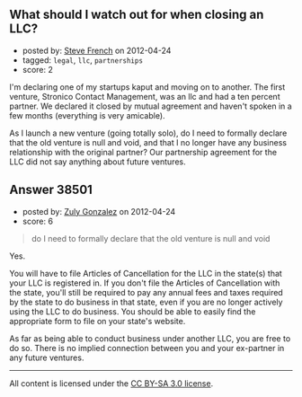 ## What should I watch out for when closing an LLC?

- posted by: [Steve French](https://stackexchange.com/users/-1/818-steve-french) on 2012-04-24
- tagged: `legal`, `llc`, `partnerships`
- score: 2

I'm declaring one of my startups kaput and moving on to another.  The first venture, Stronico Contact Management, was an llc and had a ten percent partner.  We declared it closed by mutual agreement and haven't spoken in a few months (everything is very amicable).  

As I launch a new venture (going totally solo), do I need to formally declare that the old venture is null and void, and that I no longer have any business relationship with the original partner?  Our partnership agreement for the LLC did not say anything about future ventures.


## Answer 38501

- posted by: [Zuly Gonzalez](https://stackexchange.com/users/-1/2692-zuly-gonzalez) on 2012-04-24
- score: 6

> do I need to formally declare that the old venture is null and void

Yes.

You will have to file Articles of Cancellation for the LLC in the state(s) that your LLC is registered in. If you don't file the Articles of Cancellation with the state, you'll still be required to pay any annual fees and taxes required by the state to do business in that state, even if you are no longer actively using the LLC to do business. You should be able to easily find the appropriate form to file on your state's website.

As far as being able to conduct business under another LLC, you are free to do so. There is no implied connection between you and your ex-partner in any future ventures.



---

All content is licensed under the [CC BY-SA 3.0 license](https://creativecommons.org/licenses/by-sa/3.0/).
